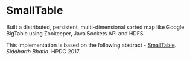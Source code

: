 # SmallTable
Built a distributed, persistent, multi-dimensional sorted map like Google BigTable using Zookeeper, Java Sockets API and HDFS.

This implementation is based on the following abstract - [SmallTable](https://www.comp.nus.edu.sg/~sbhatia/assets/pdf/bhatia2017smalltable.pdf). *Siddharth Bhatia*. HPDC 2017.
